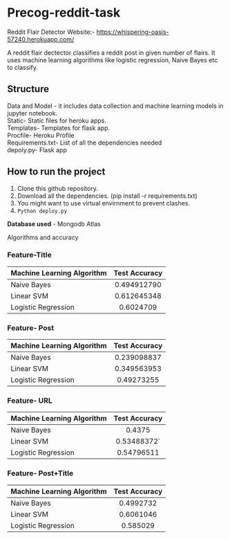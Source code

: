# Precog-reddit-task
Reddit Flair Detector
Website:- https://whispering-oasis-57240.herokuapp.com/

A reddit flair dectector classifies a reddit post in given number of flairs. It uses machine learning algorithms like logistic regression, Naive Bayes etc to classify. 

## Structure

Data and Model - it includes data collection and machine learning models in jupyter notebook. <br /> 
Static- Static files for heroku apps.<br /> 
Templates- Templates for flask app.<br /> 
Procfile- Heroku Profile<br /> 
Requirements.txt-  List of all the dependencies needed<br /> 
depoly.py- Flask app<br /> 

## How to run the project
1. Clone this github repository.
2. Download all the dependencies. (pip install -r requirements.txt)
3. You might want to use virtual envirnment to prevent clashes.
4. `Python deploy.py`

**Database used** - Mongodb Atlas

Algorithms and accuracy

### Feature-Title

| Machine Learning Algorithm | Test Accuracy     |
| -------------              |:-----------------:|
| Naive Bayes                |  0.494912790      |
| Linear SVM                 |  0.612645348      |
| Logistic Regression        |  0.6024709        |

### Feature- Post
| Machine Learning Algorithm | Test Accuracy     |
| -------------              |:-----------------:|
| Naive Bayes                |  0.239098837      |
| Linear SVM                 |  0.349563953      |
| Logistic Regression        |  0.49273255       |
### Feature- URL
| Machine Learning Algorithm | Test Accuracy     |
| -------------              |:-----------------:|
| Naive Bayes                |  0.4375           |
| Linear SVM                 |  0.53488372`      |
| Logistic Regression        |  0.54796511       |
### Feature- Post+Title
| Machine Learning Algorithm | Test Accuracy     |
| -------------              |:-----------------:|
| Naive Bayes                |  0.4992732        |
| Linear SVM                 |  0.6061046        |
| Logistic Regression        |  0.585029         | 
